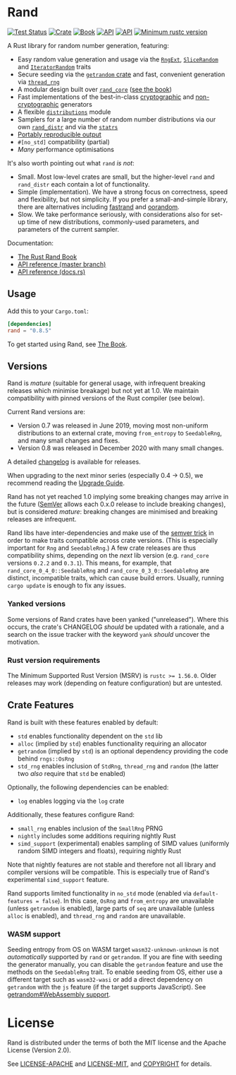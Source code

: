 # Rand

[![Test Status](https://github.com/rust-random/rand/workflows/Tests/badge.svg?event=push)](https://github.com/rust-random/rand/actions)
[![Crate](https://img.shields.io/crates/v/rand.svg)](https://crates.io/crates/rand)
[![Book](https://img.shields.io/badge/book-master-yellow.svg)](https://rust-random.github.io/book/)
[![API](https://img.shields.io/badge/api-master-yellow.svg)](https://rust-random.github.io/rand/rand)
[![API](https://docs.rs/rand/badge.svg)](https://docs.rs/rand)
[![Minimum rustc version](https://img.shields.io/badge/rustc-1.56+-lightgray.svg)](https://github.com/rust-random/rand#rust-version-requirements)

A Rust library for random number generation, featuring:

-   Easy random value generation and usage via the [`RngExt`](https://docs.rs/rand/*/rand/trait.RngExt.html),
    [`SliceRandom`](https://docs.rs/rand/*/rand/seq/trait.SliceRandom.html) and
    [`IteratorRandom`](https://docs.rs/rand/*/rand/seq/trait.IteratorRandom.html) traits
-   Secure seeding via the [`getrandom` crate](https://crates.io/crates/getrandom)
    and fast, convenient generation via [`thread_rng`](https://docs.rs/rand/*/rand/fn.thread_rng.html)
-   A modular design built over [`rand_core`](https://crates.io/crates/rand_core)
    ([see the book](https://rust-random.github.io/book/crates.html))
-   Fast implementations of the best-in-class [cryptographic](https://rust-random.github.io/book/guide-rngs.html#cryptographically-secure-pseudo-random-number-generators-csprngs) and
    [non-cryptographic](https://rust-random.github.io/book/guide-rngs.html#basic-pseudo-random-number-generators-prngs) generators
-   A flexible [`distributions`](https://docs.rs/rand/*/rand/distributions/index.html) module
-   Samplers for a large number of random number distributions via our own
    [`rand_distr`](https://docs.rs/rand_distr) and via
    the [`statrs`](https://docs.rs/statrs/0.13.0/statrs/)
-   [Portably reproducible output](https://rust-random.github.io/book/portability.html)
-   `#[no_std]` compatibility (partial)
-   *Many* performance optimisations

It's also worth pointing out what `rand` *is not*:

-   Small. Most low-level crates are small, but the higher-level `rand` and
    `rand_distr` each contain a lot of functionality.
-   Simple (implementation). We have a strong focus on correctness, speed and flexibility, but
    not simplicity. If you prefer a small-and-simple library, there are
    alternatives including [fastrand](https://crates.io/crates/fastrand)
    and [oorandom](https://crates.io/crates/oorandom).
-   Slow. We take performance seriously, with considerations also for set-up
    time of new distributions, commonly-used parameters, and parameters of the
    current sampler.

Documentation:

-   [The Rust Rand Book](https://rust-random.github.io/book)
-   [API reference (master branch)](https://rust-random.github.io/rand)
-   [API reference (docs.rs)](https://docs.rs/rand)


## Usage

Add this to your `Cargo.toml`:

```toml
[dependencies]
rand = "0.8.5"
```

To get started using Rand, see [The Book](https://rust-random.github.io/book).


## Versions

Rand is *mature* (suitable for general usage, with infrequent breaking releases
which minimise breakage) but not yet at 1.0. We maintain compatibility with
pinned versions of the Rust compiler (see below).

Current Rand versions are:

-   Version 0.7 was released in June 2019, moving most non-uniform distributions
    to an external crate, moving `from_entropy` to `SeedableRng`, and many small
    changes and fixes.
-   Version 0.8 was released in December 2020 with many small changes.

A detailed [changelog](CHANGELOG.md) is available for releases.

When upgrading to the next minor series (especially 0.4 → 0.5), we recommend
reading the [Upgrade Guide](https://rust-random.github.io/book/update.html).

Rand has not yet reached 1.0 implying some breaking changes may arrive in the
future ([SemVer](https://semver.org/) allows each 0.x.0 release to include
breaking changes), but is considered *mature*: breaking changes are minimised
and breaking releases are infrequent.

Rand libs have inter-dependencies and make use of the
[semver trick](https://github.com/dtolnay/semver-trick/) in order to make traits
compatible across crate versions. (This is especially important for `Rng`
and `SeedableRng`.) A few crate releases are thus compatibility shims,
depending on the *next* lib version (e.g. `rand_core` versions `0.2.2` and
`0.3.1`). This means, for example, that `rand_core_0_4_0::SeedableRng` and
`rand_core_0_3_0::SeedableRng` are distinct, incompatible traits, which can
cause build errors. Usually, running `cargo update` is enough to fix any issues.

### Yanked versions

Some versions of Rand crates have been yanked ("unreleased"). Where this occurs,
the crate's CHANGELOG *should* be updated with a rationale, and a search on the
issue tracker with the keyword `yank` *should* uncover the motivation.

### Rust version requirements

The Minimum Supported Rust Version (MSRV) is `rustc >= 1.56.0`.
Older releases may work (depending on feature configuration) but are untested.

## Crate Features

Rand is built with these features enabled by default:

-   `std` enables functionality dependent on the `std` lib
-   `alloc` (implied by `std`) enables functionality requiring an allocator
-   `getrandom` (implied by `std`) is an optional dependency providing the code
    behind `rngs::OsRng`
-   `std_rng` enables inclusion of `StdRng`, `thread_rng` and `random`
    (the latter two *also* require that `std` be enabled)

Optionally, the following dependencies can be enabled:

-   `log` enables logging via the `log` crate

Additionally, these features configure Rand:

-   `small_rng` enables inclusion of the `SmallRng` PRNG
-   `nightly` includes some additions requiring nightly Rust
-   `simd_support` (experimental) enables sampling of SIMD values
    (uniformly random SIMD integers and floats), requiring nightly Rust

Note that nightly features are not stable and therefore not all library and
compiler versions will be compatible. This is especially true of Rand's
experimental `simd_support` feature.

Rand supports limited functionality in `no_std` mode (enabled via
`default-features = false`). In this case, `OsRng` and `from_entropy` are
unavailable (unless `getrandom` is enabled), large parts of `seq` are
unavailable (unless `alloc` is enabled), and `thread_rng` and `random` are
unavailable.

### WASM support

Seeding entropy from OS on WASM target `wasm32-unknown-unknown` is not
*automatically* supported by `rand` or `getrandom`. If you are fine with
seeding the generator manually, you can disable the `getrandom` feature
and use the methods on the `SeedableRng` trait. To enable seeding from OS,
either use a different target such as `wasm32-wasi` or add a direct
dependency on `getrandom` with the `js` feature (if the target supports
JavaScript). See
[getrandom#WebAssembly support](https://docs.rs/getrandom/latest/getrandom/#webassembly-support).

# License

Rand is distributed under the terms of both the MIT license and the
Apache License (Version 2.0).

See [LICENSE-APACHE](LICENSE-APACHE) and [LICENSE-MIT](LICENSE-MIT), and
[COPYRIGHT](COPYRIGHT) for details.
